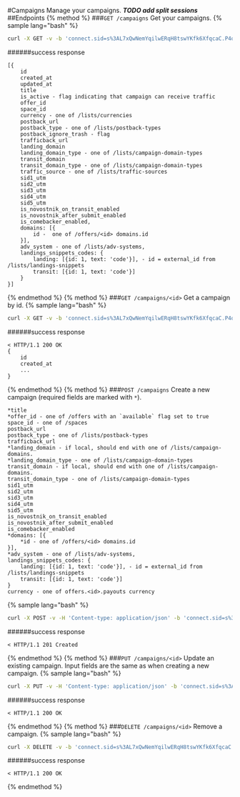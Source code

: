#Campaigns
Manage your campaigns. ***TODO add split sessions***
##Endpoints
{% method %}
###`GET /campaigns`
Get your campaigns.
{% sample lang="bash" %}
```bash
curl -X GET -v -b 'connect.sid=s%3AL7xQwNemYqilwERqH8tswYKfk6XfqcaC.P4qkrt3mUix3Dw6A2ze7Z9phswc%2FHIKqGYZ4YJyLYE0' http://dashboard.everad.com/v2/campaigns
```
######success response
```
[{
    id
    created_at
    updated_at
    title
    is_active - flag indicating that campaign can receive traffic
    offer_id
    space_id
    currency - one of /lists/currencies
    postback_url
    postback_type - one of /lists/postback-types
    postback_ignore_trash - flag
    trafficback_url
    landing_domain
    landing_domain_type - one of /lists/campaign-domain-types
    transit_domain
    transit_domain_type - one of /lists/campaign-domain-types
    traffic_source - one of /lists/traffic-sources
    sid1_utm
    sid2_utm
    sid3_utm
    sid4_utm
    sid5_utm
    is_novostnik_on_transit_enabled
    is_novostnik_after_submit_enabled
    is_comebacker_enabled,
    domains: [{
        id -  one of /offers/<id> domains.id
    }],
    adv_system - one of /lists/adv-systems,
    landings_snippets_codes: {
        landing: [{id: 1, text: 'code'}], - id = external_id from /lists/landings-snippets
        transit: [{id: 1, text: 'code'}]
    } 
}]
```
{% endmethod %}
{% method %}
###`GET /campaigns/<id>`
Get a campaign by id.
{% sample lang="bash" %}
```bash
curl -X GET -v -b 'connect.sid=s%3AL7xQwNemYqilwERqH8tswYKfk6XfqcaC.P4qkrt3mUix3Dw6A2ze7Z9phswc%2FHIKqGYZ4YJyLYE0' http://dashboard.everad.com/v2/campaigns/1
```
######success response
```
< HTTP/1.1 200 OK
{
    id
    created_at
    ...
}
```
{% endmethod %}
{% method %}
###`POST /campaigns`
Create a new campaign (required fields are marked with `*`).
```
*title
*offer_id - one of /offers with an `available` flag set to true
space_id - one of /spaces
postback_url
postback_type - one of /lists/postback-types
trafficback_url
*landing_domain - if local, should end with one of /lists/campaign-domains.
*landing_domain_type - one of /lists/campaign-domain-types
transit_domain - if local, should end with one of /lists/campaign-domains.
transit_domain_type - one of /lists/campaign-domain-types
sid1_utm
sid2_utm
sid3_utm
sid4_utm
sid5_utm
is_novostnik_on_transit_enabled
is_novostnik_after_submit_enabled
is_comebacker_enabled
*domains: [{
    *id - one of /offers/<id> domains.id   
}],
*adv_system - one of /lists/adv-systems,
landings_snippets_codes: {
    landing: [{id: 1, text: 'code'}], - id = external_id from /lists/landings-snippets
    transit: [{id: 1, text: 'code'}]
}
currency - one of offers.<id>.payouts currency
```

{% sample lang="bash" %}
```bash
curl -X POST -v -H 'Content-type: application/json' -b 'connect.sid=s%3AL7xQwNemYqilwERqH8tswYKfk6XfqcaC.P4qkrt3mUix3Dw6A2ze7Z9phswc%2FHIKqGYZ4YJyLYE0' -d '{"offer_id": 1, "landing_domain": "google.com", "landing_domain_type": "external", "domains": [{"id": 1}], "adv_system": "other"}' http://dashboard.everad.com/v2/campaigns
```
######success response
```
< HTTP/1.1 201 Created
```
{% endmethod %}
{% method %}
###`PUT /campaigns/<id>`
Update an existing campaign. Input fields are the same as when creating a new campaign.
{% sample lang="bash" %}
```bash
curl -X PUT -v -H 'Content-type: application/json' -b 'connect.sid=s%3AL7xQwNemYqilwERqH8tswYKfk6XfqcaC.P4qkrt3mUix3Dw6A2ze7Z9phswc%2FHIKqGYZ4YJyLYE0' -d '{"offer_id": 1, "landing_domain": "google.com", "landing_domain_type": "external"}' http://dashboard.everad.com/v2/campaigns/1
```
######success response
```
< HTTP/1.1 200 OK
```
{% endmethod %}
{% method %}
###`DELETE /campaigns/<id>`
Remove a campaign.
{% sample lang="bash" %}
```bash
curl -X DELETE -v -b 'connect.sid=s%3AL7xQwNemYqilwERqH8tswYKfk6XfqcaC.P4qkrt3mUix3Dw6A2ze7Z9phswc%2FHIKqGYZ4YJyLYE0' http://dashboard.everad.com/v2/campaigns/1
```
######success response
```
< HTTP/1.1 200 OK
```
{% endmethod %}